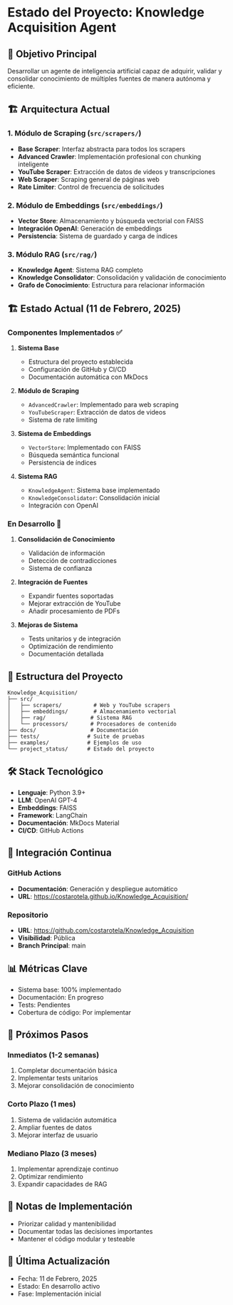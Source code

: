 # Estado del Proyecto: Knowledge Acquisition Agent

## 🎯 Objetivo Principal
Desarrollar un agente de inteligencia artificial capaz de adquirir, validar y consolidar conocimiento de múltiples fuentes de manera autónoma y eficiente.

## 🏗️ Arquitectura Actual

### 1. Módulo de Scraping (`src/scrapers/`)
- **Base Scraper**: Interfaz abstracta para todos los scrapers
- **Advanced Crawler**: Implementación profesional con chunking inteligente
- **YouTube Scraper**: Extracción de datos de videos y transcripciones
- **Web Scraper**: Scraping general de páginas web
- **Rate Limiter**: Control de frecuencia de solicitudes

### 2. Módulo de Embeddings (`src/embeddings/`)
- **Vector Store**: Almacenamiento y búsqueda vectorial con FAISS
- **Integración OpenAI**: Generación de embeddings
- **Persistencia**: Sistema de guardado y carga de índices

### 3. Módulo RAG (`src/rag/`)
- **Knowledge Agent**: Sistema RAG completo
- **Knowledge Consolidator**: Consolidación y validación de conocimiento
- **Grafo de Conocimiento**: Estructura para relacionar información

## 🏗️ Estado Actual (11 de Febrero, 2025)

### Componentes Implementados ✅

1. **Sistema Base**
   - Estructura del proyecto establecida
   - Configuración de GitHub y CI/CD
   - Documentación automática con MkDocs

2. **Módulo de Scraping**
   - `AdvancedCrawler`: Implementado para web scraping
   - `YouTubeScraper`: Extracción de datos de videos
   - Sistema de rate limiting

3. **Sistema de Embeddings**
   - `VectorStore`: Implementado con FAISS
   - Búsqueda semántica funcional
   - Persistencia de índices

4. **Sistema RAG**
   - `KnowledgeAgent`: Sistema base implementado
   - `KnowledgeConsolidator`: Consolidación inicial
   - Integración con OpenAI

### En Desarrollo 🚧

1. **Consolidación de Conocimiento**
   - Validación de información
   - Detección de contradicciones
   - Sistema de confianza

2. **Integración de Fuentes**
   - Expandir fuentes soportadas
   - Mejorar extracción de YouTube
   - Añadir procesamiento de PDFs

3. **Mejoras de Sistema**
   - Tests unitarios y de integración
   - Optimización de rendimiento
   - Documentación detallada

## 📂 Estructura del Proyecto

```
Knowledge_Acquisition/
├── src/
│   ├── scrapers/          # Web y YouTube scrapers
│   ├── embeddings/        # Almacenamiento vectorial
│   ├── rag/              # Sistema RAG
│   └── processors/       # Procesadores de contenido
├── docs/                 # Documentación
├── tests/               # Suite de pruebas
├── examples/            # Ejemplos de uso
└── project_status/      # Estado del proyecto
```

## 🛠️ Stack Tecnológico

- **Lenguaje**: Python 3.9+
- **LLM**: OpenAI GPT-4
- **Embeddings**: FAISS
- **Framework**: LangChain
- **Documentación**: MkDocs Material
- **CI/CD**: GitHub Actions

## 🔄 Integración Continua

### GitHub Actions
- **Documentación**: Generación y despliegue automático
- **URL**: https://costarotela.github.io/Knowledge_Acquisition/

### Repositorio
- **URL**: https://github.com/costarotela/Knowledge_Acquisition
- **Visibilidad**: Pública
- **Branch Principal**: main

## 📊 Métricas Clave
- Sistema base: 100% implementado
- Documentación: En progreso
- Tests: Pendientes
- Cobertura de código: Por implementar

## 🎯 Próximos Pasos

### Inmediatos (1-2 semanas)
1. Completar documentación básica
2. Implementar tests unitarios
3. Mejorar consolidación de conocimiento

### Corto Plazo (1 mes)
1. Sistema de validación automática
2. Ampliar fuentes de datos
3. Mejorar interfaz de usuario

### Mediano Plazo (3 meses)
1. Implementar aprendizaje continuo
2. Optimizar rendimiento
3. Expandir capacidades de RAG

## 📝 Notas de Implementación
- Priorizar calidad y mantenibilidad
- Documentar todas las decisiones importantes
- Mantener el código modular y testeable

## 🔄 Última Actualización
- Fecha: 11 de Febrero, 2025
- Estado: En desarrollo activo
- Fase: Implementación inicial
